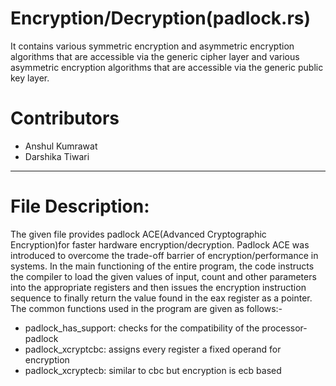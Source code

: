 # Encryption/Decryption(padlock.rs)
 It contains   various symmetric encryption and asymmetric encryption algorithms that are accessible via the generic cipher layer and various asymmetric encryption algorithms that are accessible via the generic public key layer.

# Contributors  
 - Anshul Kumrawat
 - Darshika Tiwari

---
# File Description:

The given file provides padlock ACE(Advanced Cryptographic Encryption)for faster hardware encryption/decryption. Padlock ACE was introduced to overcome the trade-off barrier of encryption/performance in systems.
In the main functioning of the entire program, the code instructs the compiler to load the given values of input, count and other parameters into the appropriate registers and then issues the encryption instruction sequence to finally return the value found in the eax register as a pointer.
The common functions used in the program are given as follows:-
- padlock_has_support: checks for the compatibility of the processor-padlock
- padlock_xcryptcbc: assigns every register a fixed operand for encryption
- padlock_xcryptecb: similar to cbc but encryption is ecb based

